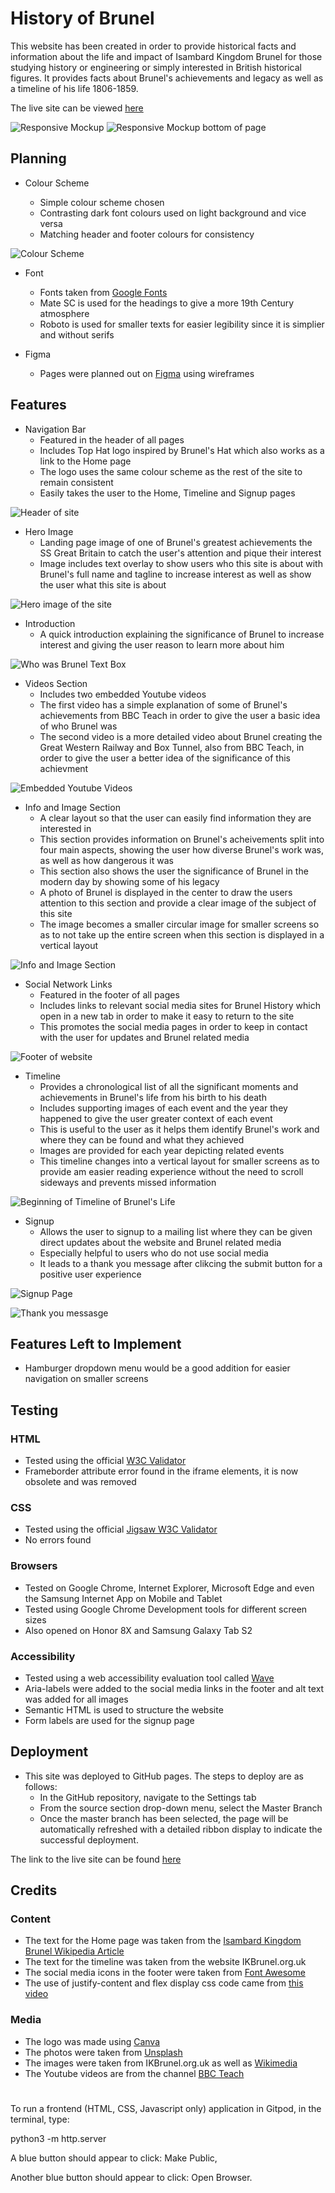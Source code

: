 # History of Brunel

This website has been created in order to provide historical facts and information about the life and impact of Isambard Kingdom Brunel for those studying history or engineering or simply interested in British historical figures. It provides facts about Brunel's achievements and legacy as well as a timeline of his life 1806-1859.

The live site can be viewed [here](https://jordanch05.github.io/History_Of_Brunel/index.html)

![Responsive Mockup](assets/images/responsive.png)
![Responsive Mockup bottom of page](assets/images/responsive2.png)

## Planning

* Colour Scheme

    * Simple colour scheme chosen 
    * Contrasting dark font colours used on light background and vice versa
    * Matching header and footer colours for consistency


![Colour Scheme](assets/images/colours-scheme.png)

* Font
    * Fonts taken from [Google Fonts](https://fonts.google.com/)
    * Mate SC is used for the headings to give a more 19th Century atmosphere
    * Roboto is used for smaller texts for easier legibility since it is simplier and without serifs

* Figma
    * Pages were planned out on [Figma](https://www.figma.com) using wireframes

## Features
* Navigation Bar
    * Featured in the header of all pages
    * Includes Top Hat logo inspired by Brunel's Hat which also works as a link to the Home page
    * The logo uses the same colour scheme as the rest of the site to remain consistent
    * Easily takes the user to the Home, Timeline and Signup pages

![Header of site](assets/images/header.png)

* Hero Image
    * Landing page image of one of Brunel's greatest achievements the SS Great Britain to catch the user's attention and pique their interest 
    * Image includes text overlay to show users who this site is about with Brunel's full name and tagline to increase interest as well as show the user what this site is about

![Hero image of the site](assets/images/hero-image.png)

* Introduction
    * A quick introduction explaining the significance of Brunel to increase interest and giving the user reason to learn more about him

![Who was Brunel Text Box](assets/images/who-was-brunel.png)

* Videos Section
    * Includes two embedded Youtube videos
    * The first video has a simple explanation of some of Brunel's achievements from BBC Teach in order to give the user a basic idea of who Brunel was
    * The second video is a more detailed video about Brunel creating the Great Western Railway and Box Tunnel, also from BBC Teach, in order to give the user a better idea of the significance of this achievment

![Embedded Youtube Videos](assets/images/embedded-videos.png)

* Info and Image Section
    * A clear layout so that the user can easily find information they are interested in
    * This section provides information on Brunel's acheivements split into four main aspects, showing the user how diverse Brunel's work was, as well as how dangerous it was
    * This section also shows the user the significance of Brunel in the modern day by showing some of his legacy
    * A photo of Brunel is displayed in the center to draw the users attention to this section and provide a clear image of the subject of this site 
    * The image becomes a smaller circular image for smaller screens so as to not take up the entire screen when this section is displayed in a vertical layout
    

![Info and Image Section](assets/images/info-and-image.png)

* Social Network Links
    * Featured in the footer of all pages
    * Includes links to relevant social media sites for Brunel History which open in a new tab in order to make it easy to return to the site
    * This promotes the social media pages in order to keep in contact with the user for updates and Brunel related media

![Footer of website](assets/images/footer.png)

* Timeline
    * Provides a chronological list of all the significant moments and achievements in Brunel's life from his birth to his death
    * Includes supporting images of each event and the year they happened to give the user greater context of each event
    * This is useful to the user as it helps them identify Brunel's work and where they can be found and what they achieved
    * Images are provided for each year depicting related events
    * This timeline changes into a vertical layout for smaller screens as to provide am easier reading experience without the need to scroll sideways and prevents missed information

![Beginning of Timeline of Brunel's Life](assets/images/timeline.png)

* Signup 
    * Allows the user to signup to a mailing list where they can be given direct updates about the website and Brunel related media
    * Especially helpful to users who do not use social media
    * It leads to a thank you message after clikcing the submit button for a positive user experience

![Signup Page](assets/images/signup.png)

![Thank you messasge](assets/images/thankyou.png)

## Features Left to Implement

* Hamburger dropdown menu would be a good addition for easier navigation on smaller screens

## Testing

### HTML

* Tested using the official [W3C Validator](https://validator.w3.org/nu/?doc=https%3A%2F%2Fjordanch05.github.io%2FHistory_Of_Brunel%2Findex.html)
* Frameborder attribute error found in the iframe elements, it is now obsolete and was removed

### CSS

* Tested using the official [Jigsaw W3C Validator](https://jigsaw.w3.org/css-validator/validator?uri=https%3A%2F%2Fjordanch05.github.io%2FHistory_Of_Brunel%2Findex.html&profile=css3svg&usermedium=all&warning=1&vextwarning=&lang=en)
* No errors found

### Browsers

* Tested on Google Chrome, Internet Explorer, Microsoft Edge and even the Samsung Internet App on Mobile and Tablet
* Tested using Google Chrome Development tools for different screen sizes
* Also opened on Honor 8X and Samsung Galaxy Tab S2

### Accessibility

* Tested using a web accessibility evaluation tool called [Wave](https://wave.webaim.org/)
* Aria-labels were added to the social media links in the footer and alt text was added for all images
* Semantic HTML is used to structure the website
* Form labels are used for the signup page

## Deployment

* This site was deployed to GitHub pages. The steps to deploy are as follows:
    * In the GitHub repository, navigate to the Settings tab
    * From the source section drop-down menu, select the Master Branch
    * Once the master branch has been selected, the page will be automatically refreshed with a detailed ribbon display to indicate the successful deployment.

The link to the live site can be found [here](https://jordanch05.github.io/History_Of_Brunel/index.html)

## Credits

### Content

* The text for the Home page was taken from the [Isambard Kingdom Brunel Wikipedia Article](https://en.wikipedia.org/wiki/Isambard_Kingdom_Brunel)
* The text for the timeline was taken from the website IKBrunel.org.uk
* The social media icons in the footer were taken from [Font Awesome](https://fontawesome.com/)
* The use of justify-content and flex display css code came from [this video](https://www.youtube.com/watch?v=b3xhm_2esTM) 

### Media

* The logo was made using [Canva](canva.com)
* The photos were taken from [Unsplash](https://unsplash.com/s/photos/brunel)
* The images were taken from IKBrunel.org.uk as well as [Wikimedia](https://commons.wikimedia.org/w/index.php?search=brunel&title=Special:MediaSearch&go=Go&type=image)
* The Youtube videos are from the channel [BBC Teach](https://www.youtube.com/channel/UC4KN50fal7f45fx2DqG7ttg)

# 

To run a frontend (HTML, CSS, Javascript only) application in Gitpod, in the terminal, type:

python3 -m http.server

A blue button should appear to click: Make Public,

Another blue button should appear to click: Open Browser.